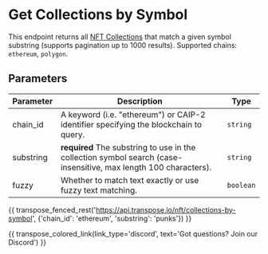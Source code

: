 # Get Collections by Symbol

This endpoint returns all [NFT Collections](../models/collection_model.md) that match a given symbol substring (supports pagination up to 1000 results). Supported chains: `ethereum`, `polygon`.

## Parameters
| Parameter     | Description                                                                          | Type     | 
|---------------|--------------------------------------------------------------------------------------|----------|
| chain_id      | A keyword (i.e. "ethereum") or CAIP-2 identifier specifying the blockchain to query. | `string` | 
| substring | **required** The substring to use in the collection symbol search (case-insensitive, max length 100 characters).    | `string` | 
| fuzzy | Whether to match text exactly or use fuzzy text matching.    | `boolean` | 

{{ transpose_fenced_rest('https://api.transpose.io/nft/collections-by-symbol', {'chain_id': 'ethereum', 'substring': 'punks'}) }}

{{ transpose_colored_link(link_type='discord', text='Got questions?  Join our Discord') }}
